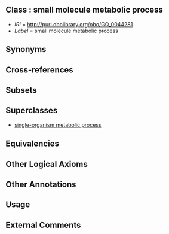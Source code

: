 
## Class : small molecule metabolic process

 * *IRI* = http://purl.obolibrary.org/obo/GO_0044281
 * *Label* = small molecule metabolic process

## Synonyms


## Cross-references


## Subsets


## Superclasses

 * [single-organism metabolic process](../../GO/10/GO_0044710.md)

## Equivalencies


## Other Logical Axioms


## Other Annotations


## Usage


## External Comments


